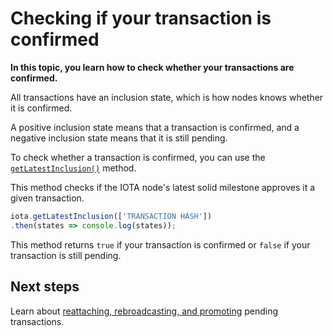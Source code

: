 # Checking if your transaction is confirmed

**In this topic, you learn how to check whether your transactions are confirmed.**

All transactions have an inclusion state, which is how nodes knows whether it is confirmed.

A positive inclusion state means that a transaction is confirmed, and a negative inclusion state means that it is still pending.

To check whether a transaction is confirmed, you can use the [`getLatestInclusion()`](https://github.com/iotaledger/iota.js/blob/next/api_reference.md#module_core.getLatestInclusion) method.

This method checks if the IOTA node's latest solid milestone approves it a given transaction.

```js
iota.getLatestInclusion(['TRANSACTION HASH'])
.then(states => console.log(states));
```

This method returns `true` if your transaction is confirmed or `false` if your transaction is still pending.

## Next steps

Learn about [reattaching, rebroadcasting, and promoting](../transfer-tokens/helping-a-transaction-confirm.md) pending transactions.
